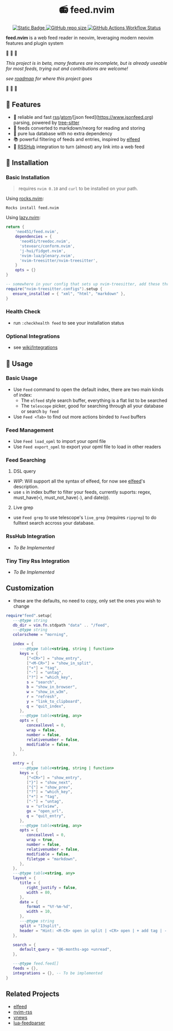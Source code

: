 <h1 align="center"> 📻 feed.nvim </h1>
<p align="center">
  <a href="https://github.com/neovim/neovim">
    <img alt="Static Badge" src="https://img.shields.io/badge/neovim-version?style=for-the-badge&logo=neovim&label=%3E%3D%200.10&color=green">
  </a>
  <a href="https://github.com/neo451/feed.nvim">
    <img alt="GitHub repo size" src="https://img.shields.io/github/repo-size/neo451/feed.nvim?style=for-the-badge&logo=hackthebox">
  </a>
  <a href="https://github.com/neo451/feed.nvim/actions/workflows/busted.yml">
  <img alt="GitHub Actions Workflow Status" src="https://img.shields.io/github/actions/workflow/status/neo451/feed.nvim/busted.yml?style=for-the-badge&label=TESTS&color=green">
  </a>
</p>

**feed.nvim** is a web feed reader in neovim, leveraging modern neovim features and plugin system

🚧 🚧 🚧

*This project is in beta, many features are incomplete, but is already useable for most feeds, trying out and contributions are welcome!*

*see [roadmap](https://github.com/neo451/feed.nvim/wiki/Roadmap) for where this project goes*

🚧 🚧 🚧

## 🌟 Features

- 🌲 reliable and fast [rss](https://en.wikipedia.org/wiki/RSS)/[atom](https://en.wikipedia.org/wiki/Atom_(web_standard))/[json feed](https://www.jsonfeed.org) parsing, powered by [tree-sitter](https://github.com/nvim-treesitter/nvim-treesitter)
- 📝 feeds converted to markdown/neorg for reading and storing
- 🏪 pure lua database with no extra dependency
- 📚 powerful filtering of feeds and entries, inspired by [elfeed](https://github.com/skeeto/elfeed)
- 📶 [RSSHub](https://github.com/DIYgod/RSSHub) integration to turn (almost) any link into a web feed

## 🚀 Installation

### Basic Installation

> requires `nvim 0.10` and `curl` to be installed on your path.

Using [rocks.nvim](https://github.com/nvim-neorocks/rocks.nvim):

```
Rocks install feed.nvim
```

Using [lazy.nvim](https://github.com/folke/lazy.nvim):

```lua
return {
    'neo451/feed.nvim',
    dependencies = {
      'neo451/treedoc.nvim',
      'stevearc/conform.nvim',
      'j-hui/fidget.nvim',
      'nvim-lua/plenary.nvim',
      'nvim-treesitter/nvim-treesitter',
    }
    opts = {}
}
```

```lua
-- somewhere in your config that sets up nvim-treesitter, add these three filetypes to the ensure_installed list:
require("nvim-treesitter.configs").setup {
   ensure_installed = { "xml", "html", "markdown" },
}
```

### Health Check

- run `:checkhealth feed` to see your installation status

### Optional Integrations

- see [wiki/Integrations](https://github.com/neo451/feed.nvim/wiki/Integrations)

## 🔖 Usage

### Basic Usage

- Use `Feed` command to open the default index, there are two main kinds of index:
  - The `elfeed` style search buffer, everything is a flat list to be searched
  - The `telescope` picker, good for searching through all your database or search `by feed`
- Use `Feed <Tab>` to find out more actions binded to `Feed` buffers

### Feed Management

- Use `Feed load_opml` to import your opml file
- Use `Feed export_opml` to export your opml file to load in other readers

### Feed Searching

1. DSL query

- *WIP*: Will support all the syntax of elfeed, for now see [elfeed](https://github.com/skeeto/elfeed/tree/master?tab=readme-ov-file#filter-syntax)'s description.
- use `s` in index buffer to filter your feeds, currently suports: regex, must_have(`+`), must_not_have(`-`), and date(`@`).

2. Live grep

- use `Feed grep` to use telescope's `live_grep` (requires `ripgrep`) to do fulltext search accross your database.

### RssHub Integration

- *To Be Implemented*

### Tiny Tiny Rss Integration

- *To Be Implemented*

## Customization

- these are the defaults, no need to copy, only set the ones you wish to change

```lua
require"feed".setup{
   ---@type string
   db_dir = vim.fn.stdpath "data" .. "/feed",
   ---@type string
   colorscheme = "morning",

   index = {
      ---@type table<string, string | function>
      keys = {
         ["<CR>"] = "show_entry",
         ["<M-CR>"] = "show_in_split",
         ["+"] = "tag",
         ["-"] = "untag",
         ["?"] = "which_key",
         s = "search",
         b = "show_in_browser",
         w = "show_in_w3m",
         r = "refresh",
         y = "link_to_clipboard",
         q = "quit_index",
      },
      ---@type table<string, any>
      opts = {
         conceallevel = 0,
         wrap = false,
         number = false,
         relativenumber = false,
         modifiable = false,
      },
   },

   entry = {
      ---@type table<string, string | function>
      keys = {
         ["<CR>"] = "show_entry",
         ["}"] = "show_next",
         ["{"] = "show_prev",
         ["?"] = "which_key",
         ["+"] = "tag",
         ["-"] = "untag",
         u = "urlview",
         gx = "open_url",
         q = "quit_entry",
      },
      ---@type table<string, any>
      opts = {
         conceallevel = 0,
         wrap = true,
         number = false,
         relativenumber = false,
         modifiable = false,
         filetype = "markdown",
      },
   },
   ---@type table<string, any>
   layout = {
      title = {
         right_justify = false,
         width = 80,
      },
      date = {
         format = "%Y-%m-%d",
         width = 10,
      },
      ---@type string
      split = "13split",
      header = "Hint: <M-CR> open in split | <CR> open | + add tag | - remove tag | ? help", -- To be implemented
   },

   search = {
      default_query = "@6-months-ago +unread",
   },

   ---@type feed.feed[]
   feeds = {},
   integrations = {}, -- To be implemented
}

```

## Related Projects

- [elfeed](https://github.com/skeeto/elfeed)
- [nvim-rss](https://github.com/EMPAT94/nvim-rss)
- [vnews](https://github.com/danchoi/vnews)
- [lua-feedparser](https://github.com/slact/lua-feedparser)

